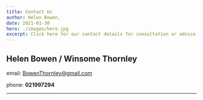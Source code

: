 ```yaml
---
title: Contact Us
author: Helen Bowen,
date: 2021-01-30
hero: ./images/hero.jpg
excerpt: Click here for our contact details for consultation or advice.
---
```


## Helen Bowen / Winsome Thornley

email:
[BowenThornley@gmail.com](BowenThornley@gmail.com)

phone: **021997294**

---
